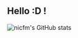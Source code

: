 ## Hello :D !
![nicfm's GitHub stats](https://github-readme-stats.vercel.app/api?username=nicfm&show_icons=true&theme=dracula)

